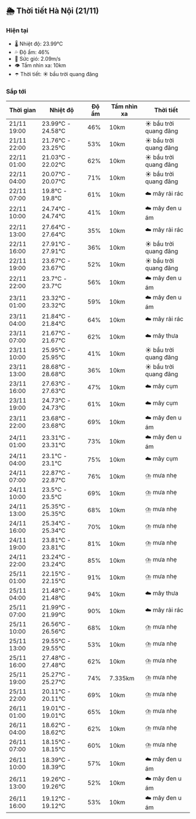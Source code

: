 ## 🌦️ Thời tiết Hà Nội (21/11)

### Hiện tại

- 🌡️ Nhiệt độ: 23.99℃
- 💦 Độ ẩm: 46%
- 💨 Sức gió: 2.09m/s
- 👁️ Tầm nhìn xa: 10km
- ☂️ Thời tiết: ☀️ bầu trời quang đãng

### Sắp tới

| Thời gian | Nhiệt độ | Độ ẩm | Tầm nhìn xa | Thời tiết |
| --- | --- | --- | --- | --- |
| 21/11 19:00 | 23.99℃ - 24.58℃ | 46% | 10km | ☀️ bầu trời quang đãng |
| 21/11 22:00 | 21.76℃ - 23.25℃ | 53% | 10km | ☀️ bầu trời quang đãng |
| 22/11 01:00 | 21.03℃ - 22.02℃ | 62% | 10km | ☀️ bầu trời quang đãng |
| 22/11 04:00 | 20.07℃ - 20.07℃ | 71% | 10km | ☀️ bầu trời quang đãng |
| 22/11 07:00 | 19.8℃ - 19.8℃ | 61% | 10km | ☁️ mây rải rác |
| 22/11 10:00 | 24.74℃ - 24.74℃ | 41% | 10km | ☁️ mây đen u ám |
| 22/11 13:00 | 27.64℃ - 27.64℃ | 35% | 10km | ☁️ mây rải rác |
| 22/11 16:00 | 27.91℃ - 27.91℃ | 36% | 10km | ☀️ bầu trời quang đãng |
| 22/11 19:00 | 23.67℃ - 23.67℃ | 52% | 10km | ☀️ bầu trời quang đãng |
| 22/11 22:00 | 23.7℃ - 23.7℃ | 56% | 10km | ☁️ mây đen u ám |
| 23/11 01:00 | 23.32℃ - 23.32℃ | 59% | 10km | ☁️ mây đen u ám |
| 23/11 04:00 | 21.84℃ - 21.84℃ | 64% | 10km | ☁️ mây rải rác |
| 23/11 07:00 | 21.67℃ - 21.67℃ | 62% | 10km | ☁️ mây thưa |
| 23/11 10:00 | 25.95℃ - 25.95℃ | 41% | 10km | ☀️ bầu trời quang đãng |
| 23/11 13:00 | 28.68℃ - 28.68℃ | 36% | 10km | ☀️ bầu trời quang đãng |
| 23/11 16:00 | 27.63℃ - 27.63℃ | 47% | 10km | ☁️ mây cụm |
| 23/11 19:00 | 24.73℃ - 24.73℃ | 61% | 10km | ☁️ mây cụm |
| 23/11 22:00 | 23.68℃ - 23.68℃ | 69% | 10km | ☁️ mây đen u ám |
| 24/11 01:00 | 23.31℃ - 23.31℃ | 73% | 10km | ☁️ mây đen u ám |
| 24/11 04:00 | 23.1℃ - 23.1℃ | 75% | 10km | ☁️ mây cụm |
| 24/11 07:00 | 22.87℃ - 22.87℃ | 76% | 10km | ⛈️ mưa nhẹ |
| 24/11 10:00 | 23.5℃ - 23.5℃ | 69% | 10km | ⛈️ mưa nhẹ |
| 24/11 13:00 | 25.35℃ - 25.35℃ | 68% | 10km | ⛈️ mưa nhẹ |
| 24/11 16:00 | 25.34℃ - 25.34℃ | 70% | 10km | ⛈️ mưa nhẹ |
| 24/11 19:00 | 23.81℃ - 23.81℃ | 81% | 10km | ⛈️ mưa nhẹ |
| 24/11 22:00 | 23.24℃ - 23.24℃ | 85% | 10km | ⛈️ mưa nhẹ |
| 25/11 01:00 | 22.15℃ - 22.15℃ | 91% | 10km | ⛈️ mưa nhẹ |
| 25/11 04:00 | 21.48℃ - 21.48℃ | 94% | 10km | ☁️ mây thưa |
| 25/11 07:00 | 21.99℃ - 21.99℃ | 90% | 10km | ☁️ mây rải rác |
| 25/11 10:00 | 26.56℃ - 26.56℃ | 68% | 10km | ⛈️ mưa nhẹ |
| 25/11 13:00 | 29.55℃ - 29.55℃ | 53% | 10km | ⛈️ mưa nhẹ |
| 25/11 16:00 | 27.48℃ - 27.48℃ | 62% | 10km | ⛈️ mưa nhẹ |
| 25/11 19:00 | 25.27℃ - 25.27℃ | 74% | 7.335km | ⛈️ mưa nhẹ |
| 25/11 22:00 | 20.11℃ - 20.11℃ | 69% | 10km | ⛈️ mưa nhẹ |
| 26/11 01:00 | 19.01℃ - 19.01℃ | 65% | 10km | ⛈️ mưa nhẹ |
| 26/11 04:00 | 18.62℃ - 18.62℃ | 62% | 10km | ⛈️ mưa nhẹ |
| 26/11 07:00 | 18.15℃ - 18.15℃ | 60% | 10km | ⛈️ mưa nhẹ |
| 26/11 10:00 | 18.39℃ - 18.39℃ | 57% | 10km | ☁️ mây đen u ám |
| 26/11 13:00 | 19.26℃ - 19.26℃ | 52% | 10km | ☁️ mây đen u ám |
| 26/11 16:00 | 19.12℃ - 19.12℃ | 53% | 10km | ☁️ mây đen u ám |
